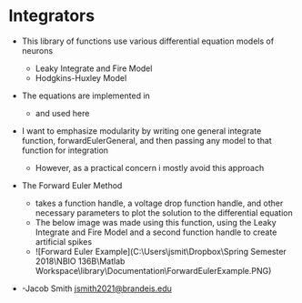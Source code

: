 # Integrators

* This library of functions use various differential equation models of neurons

  * Leaky Integrate and Fire Model
  * Hodgkins-Huxley Model

* The equations are implemented in

  [Paul Miller's Computational Neuroscience Figures]: http://people.brandeis.edu/~pmiller/TEXTBOOK/index.html
  * and used here

* I want to emphasize modularity by writing one general integrate function, forwardEulerGeneral, and then passing any model to that function for integration

  * However, as a practical concern i mostly avoid this approach

* The Forward Euler Method

  * takes a function handle, a voltage drop function handle, and other necessary parameters to plot the solution to the differential equation
  * The below image was made using this function, using the Leaky Integrate and Fire Model and a second function handle to create artificial spikes
  * ![Forward Euler Example](C:\Users\jsmit\Dropbox\Spring Semester 2018\NBIO 136B\Matlab Workspace\library\Documentation\ForwardEulerExample.PNG)

* -Jacob Smith jsmith2021@brandeis.edu